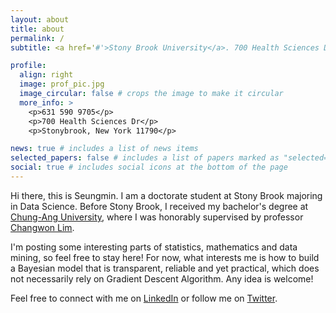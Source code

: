 ```yaml
---
layout: about
title: about
permalink: /
subtitle: <a href='#'>Stony Brook University</a>. 700 Health Sciences Drive. SeungminChou@stonybrook.edu.

profile:
  align: right
  image: prof_pic.jpg
  image_circular: false # crops the image to make it circular
  more_info: >
    <p>631 590 9705</p>
    <p>700 Health Sciences Dr</p>
    <p>Stonybrook, New York 11790</p>

news: true # includes a list of news items
selected_papers: false # includes a list of papers marked as "selected={true}"
social: true # includes social icons at the bottom of the page
---
```


Hi there, this is Seungmin. I am a doctorate student at Stony Brook majoring in Data Science. Before Stony Brook, I received my bachelor's degree at [Chung-Ang University](https://www.cau.ac.kr), where I was honorably supervised by professor [Changwon Lim](https://sites.google.com/view/cwlim/members/professor).  

I'm posting some interesting parts of statistics, mathematics and data mining, so feel free to stay here! For now, what interests me is how to build a Bayesian model that is transparent, reliable and yet practical, which does not necessarily rely on Gradient Descent Algorithm. Any idea is welcome!

Feel free to connect with me on [LinkedIn](https://www.linkedin.com) or follow me on [Twitter](https://twitter.com).